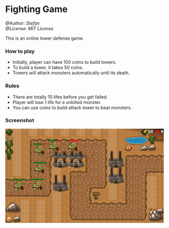 # Fighting Game

_@Author: Stefan_  
_@License: MIT License_

This is an online tower defense game.

### How to play

- Initially, player can have 100 coins to build towers.
- To build a tower, it takes 50 coins.
- Towers will attack monsters automatically until its death.

### Rules

- There are totally 10 lifes before you get failed.
- Player will lose 1 life for a unkilled monster.
- You can use coins to build attack tower to beat monsters.

### Screenshot

![Alt text](image.png)
